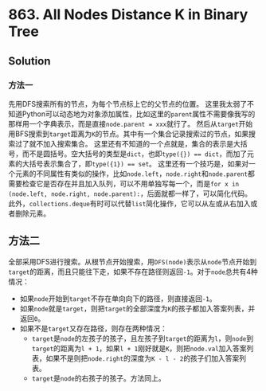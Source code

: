 # 863. All Nodes Distance K in Binary Tree

## Solution

### 方法一

先用DFS搜索所有的节点，为每个节点标上它的父节点的位置。
这里我太弱了不知道Python可以动态地为对象添加属性，比如这里的`parent`属性不需要像我写的那样用一个字典表示，而是直接`node.parent = xxx`就行了。
然后从`target`开始用BFS搜索到`target`距离为`K`的节点。其中有一个集合记录搜索过的节点，如果搜索过了就不加入搜索集合。
这里还有不知道的一个点就是，集合的表示是大括号，而不是圆括号。空大括号的类型是`dict`，也即`type({}) == dict`，而加了元素的大括号表示集合了，即`type({1}) == set`。
这里还有一个技巧是，如果对一个元素的不同属性有类似的操作，比如`node.left`，`node.right`和`node.parent`都需要检查它是否存在并且加入队列，可以不用单独写每一个，而是`for x in (node.left, node.right, node.parent):`，后面就都一样了，可以简化代码。
此外，`collections.deque`有时可以代替`list`简化操作，它可以从左或从右加入或者删除元素。

## 方法二

全部采用DFS进行搜索。从根节点开始搜索，用`DFS(node)`表示从`node`节点开始到`target`的距离，而且只能往下走，如果不存在路径则返回`-1`。对于`node`总共有4种情况：
- 如果`node`开始到`target`不存在单向向下的路径，则直接返回`-1`。
- 如果`node`就是`target`，则把`target`的全部深度为`K`的孩子都加入答案列表，并返回`0`。
- 如果不是`target`又存在路径，则存在两种情况：
  - `target`是`node`的左孩子的孩子，且左孩子到`target`的距离为`l`，则`node`到`target`的距离为`l + 1`，如果`l + 1`刚好就是`K`，则把`node.val`加入答案列表，如果不是则把`node.right`的深度为`K - l - 2`的孩子们加入答案列表。
  - `target`是`node`的右孩子的孩子。方法同上。
